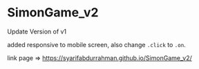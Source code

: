 # SimonGame_v2
Update Version of v1

added responsive to mobile screen, also change `.click` to `.on`.

link page => https://syarifabdurrahman.github.io/SimonGame_v2/
